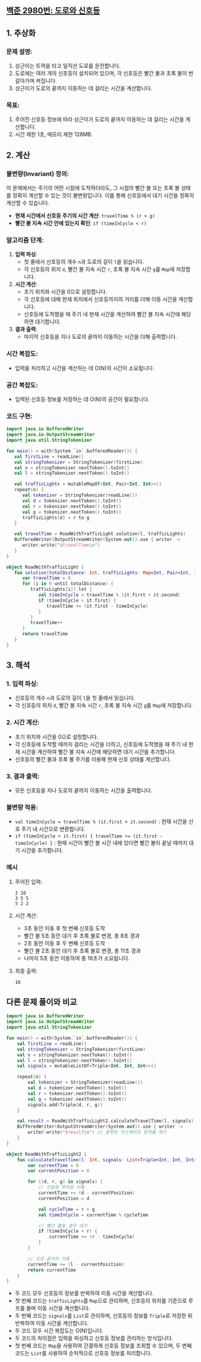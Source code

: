 ## [백준 2980번: 도로와 신호등](https://www.acmicpc.net/problem/2980)

## 1. 추상화

### 문제 설명:

1. 상근이는 트럭을 타고 일직선 도로를 운전합니다.
2. 도로에는 여러 개의 신호등이 설치되어 있으며, 각 신호등은 빨간 불과 초록 불이 번갈아가며 켜집니다.
3. 상근이가 도로의 끝까지 이동하는 데 걸리는 시간을 계산합니다.

### 목표:

1. 주어진 신호등 정보에 따라 상근이가 도로의 끝까지 이동하는 데 걸리는 시간을 계산합니다.
2. 시간 제한 1초, 메모리 제한 128MB.

## 2. 계산

### 불변량(Invariant) 정의:
이 문제에서는 주기의 어떤 시점에 도착하더라도, 그 시점의 빨간 불 또는 초록 불 상태를 정확히 계산할 수 있는 것이 불변량입니다.
이를 통해 신호등에서 대기 시간을 정확히 계산할 수 있습니다.

- **현재 시간에서 신호등 주기의 시간 계산**: `travelTime % (r + g)`
- **빨간 불 지속 시간 안에 있는지 확인**: `if (timeInCycle < r)`

### 알고리즘 단계:

1. **입력 파싱**:
   - 첫 줄에서 신호등의 개수 `n`과 도로의 길이 `l`을 읽습니다.
   - 각 신호등의 위치 `d`, 빨간 불 지속 시간 `r`, 초록 불 지속 시간 `g`를 `Map`에 저장합니다.
2. **시간 계산**:
   - 초기 위치와 시간을 0으로 설정합니다.
   - 각 신호등에 대해 현재 위치에서 신호등까지의 거리를 더해 이동 시간을 계산합니다.
   - 신호등에 도착했을 때 주기 내 현재 시간을 계산하여 빨간 불 지속 시간에 해당하면 대기합니다.
3. **결과 출력**:
   - 마지막 신호등을 지나 도로의 끝까지 이동하는 시간을 더해 출력합니다.

### 시간 복잡도:

- 입력을 처리하고 시간을 계산하는 데 O(N)의 시간이 소요됩니다.

### 공간 복잡도:

- 입력된 신호등 정보를 저장하는 데 O(N)의 공간이 필요합니다.

### 코드 구현:

```kotlin
import java.io.BufferedWriter
import java.io.OutputStreamWriter
import java.util.StringTokenizer

fun main() = with(System.`in`.bufferedReader()) {
   val firstLine = readLine()
   val stringTokenizer = StringTokenizer(firstLine)
   val n = stringTokenizer.nextToken().toInt()
   val l = stringTokenizer.nextToken().toInt()

   val trafficLights = mutableMapOf<Int, Pair<Int, Int>>()
   repeat(n) {
      val tokenizer = StringTokenizer(readLine())
      val d = tokenizer.nextToken().toInt()
      val r = tokenizer.nextToken().toInt()
      val g = tokenizer.nextToken().toInt()
      trafficLights[d] = r to g
   }

   val travelTime = RoadWithTrafficLight.solution(l, trafficLights)
   BufferedWriter(OutputStreamWriter(System.out)).use { writer ->
      writer.write("$travelTime\n")
   }
}

object RoadWithTrafficLight {
   fun solution(totalDistance: Int, trafficLights: Map<Int, Pair<Int, Int>>): Int {
      var travelTime = 0
      for (i in 0 until totalDistance) {
         trafficLights[i]?.let {
            val timeInCycle = travelTime % (it.first + it.second)
            if (timeInCycle < it.first) {
               travelTime += (it.first - timeInCycle)
            }
         }
         travelTime++
      }
      return travelTime
   }
}
```

## 3. 해석

### 1. **입력 파싱**:

- 신호등의 개수 `n`과 도로의 길이 `l`을 첫 줄에서 읽습니다.
- 각 신호등의 위치 `d`, 빨간 불 지속 시간 `r`, 초록 불 지속 시간 `g`를 `Map`에 저장합니다.

### 2. **시간 계산**:

- 초기 위치와 시간을 0으로 설정합니다.
- 각 신호등에 도착할 때까지 걸리는 시간을 더하고, 신호등에 도착했을 때 주기 내 현재 시간을 계산하여 빨간 불 지속 시간에 해당하면 대기 시간을 추가합니다.
- 신호등의 빨간 불과 초록 불 주기를 이용해 현재 신호 상태를 계산합니다.

### 3. **결과 출력**:

- 모든 신호등을 지나 도로의 끝까지 이동하는 시간을 출력합니다.

### 불변량 적용:

- `val timeInCycle = travelTime % (it.first + it.second)` : 현재 시간을 신호 주기 내 시간으로 변환합니다.
- `if (timeInCycle < it.first) { travelTime += (it.first - timeInCycle) }` : 현재 시간이 빨간 불 시간 내에 있다면 빨간 불이 끝날 때까지 대기 시간을 추가합니다.

### 예시

1. 주어진 입력:

    ```
    2 10
    3 5 5
    5 2 2
    
    ```

2. 시간 계산:
   - 3초 동안 이동 후 첫 번째 신호등 도착
   - 빨간 불 5초 동안 대기 후 초록 불로 변경, 총 8초 경과
   - 2초 동안 이동 후 두 번째 신호등 도착
   - 빨간 불 2초 동안 대기 후 초록 불로 변경, 총 11초 경과
   - 나머지 5초 동안 이동하여 총 16초가 소요됩니다.
3. 최종 출력:

    ```
    16
    ```

## 다른 문제 풀이와 비교

```kotlin
import java.io.BufferedWriter
import java.io.OutputStreamWriter
import java.util.StringTokenizer

fun main() = with(System.`in`.bufferedReader()) {
    val firstLine = readLine()
    val stringTokenizer = StringTokenizer(firstLine)
    val n = stringTokenizer.nextToken().toInt()
    val l = stringTokenizer.nextToken().toInt()
    val signals = mutableListOf<Triple<Int, Int, Int>>()

    repeat(n) {
        val tokenizer = StringTokenizer(readLine())
        val d = tokenizer.nextToken().toInt()
        val r = tokenizer.nextToken().toInt()
        val g = tokenizer.nextToken().toInt()
        signals.add(Triple(d, r, g))
    }

    val result = RoadWithTrafficLight2.calculateTravelTime(l, signals)
    BufferedWriter(OutputStreamWriter(System.out)).use { writer ->
        writer.write("$result\n") // 잘못된 이스케이프 문자를 제거
    }
}

object RoadWithTrafficLight2 {
    fun calculateTravelTime(l: Int, signals: List<Triple<Int, Int, Int>>): Int {
        var currentTime = 0
        var currentPosition = 0

        for ((d, r, g) in signals) {
            // 신호등 위치로 이동
            currentTime += (d - currentPosition)
            currentPosition = d

            val cycleTime = r + g
            val timeInCycle = currentTime % cycleTime

            // 빨간 불일 경우 대기
            if (timeInCycle < r) {
                currentTime += (r - timeInCycle)
            }
        }

        // 도로 끝까지 이동
        currentTime += (l - currentPosition)
        return currentTime
    }
}

```

- 두 코드 모두 신호등의 정보를 반복하여 이동 시간을 계산합니다.
- 첫 번째 코드는 `trafficLights`를 `Map`으로 관리하며, 신호등의 위치를 기준으로 루프를 돌며 이동 시간을 계산합니다.
- 두 번째 코드는 `signals`를 `List`로 관리하며, 신호등의 정보를 `Triple`로 저장한 뒤 반복하여 이동 시간을 계산합니다.
- 두 코드 모두 시간 복잡도는 O(N)입니다.
- 두 코드의 차이점은 입력을 파싱하고 신호등 정보를 관리하는 방식입니다.
- 첫 번째 코드는 `Map`을 사용하여 간결하게 신호등 정보를 조회할 수 있으며, 두 번째 코드는 `List`를 사용하여 순차적으로 신호등 정보를 처리합니다.